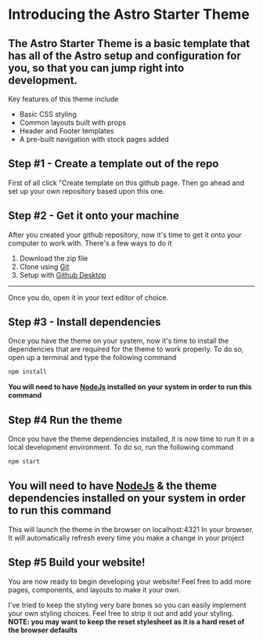 # Introducing the Astro Starter Theme
The Astro Starter Theme is a basic template  that has all of the Astro setup and configuration for you, so that you can jump right into development.
---
Key features of this theme include 
- Basic CSS styling
- Common layouts built with props
- Header and Footer templates 
- A pre-built navigation with stock pages added

## Step  #1 - Create a template out of the repo
First of all click "Create template on this github page. Then go ahead and set up your own repository based upon this one.

## Step #2 - Get it onto your machine 
After you created your github repository, now it's time to get it onto your computer to work with. There's a few ways to do it 
1. Download the zip file 
2. Clone using [Git](https://git-scm.com/)
3. Setup with [Github Desktop](https://desktop.github.com/)
---
Once you do, open it in your text editor of choice.

## Step #3 - Install dependencies 
Once you have the theme on your system, now it's time to install the dependencies that are required for the theme to work properly. To do so, open up a terminal and type the following command 

```sh
npm install
```
**You will need to have [NodeJs](nodejs.org) installed on your system in order to run this command**
## Step #4 Run the theme
Once you have the theme dependencies installed, it is now time to run it in a local development environment. To do so, run the following command 

```sh
npm start 
```
**You will need to have [NodeJs](nodejs.org) & the theme dependencies installed on your system in order to run this command**
---
This will launch the theme in the browser on localhost:4321 In your browser. It will automatically refresh every time you make a change in your project 

## Step #5 Build your website!
You are now ready to begin developing your website! Feel free to add more pages, components, and layouts to make it your own.

I've tried to keep the styling very bare bones so you can easily implement your own styling choices. Feel free to strip it out and add your styling. **NOTE: you may want to keep the reset stylesheet as it is a hard reset of the browser defaults**